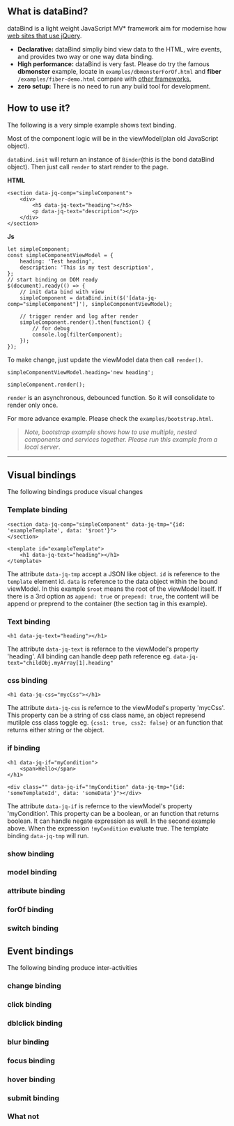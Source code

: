 ## What is dataBind?

dataBind is a light weight JavaScript MV* framework aim for modernise how [web sites that use jQuery](https://trends.builtwith.com/javascript/jQuery).

* **Declarative:** dataBind simpliy bind view data to the HTML, wire events, and provides two way or one way data binding.
* **High performance:** dataBind is very fast. Please do try the famous **dbmonster** example, locate in `examples/dbmonsterForOf.html` and **fiber** `/examples/fiber-demo.html` compare with [other frameworks.](http://mathieuancelin.github.io/js-repaint-perfs/)
* **zero setup:** There is no need to run any build tool for development.

## How to use it?
The following is a very simple example shows text binding. 

Most of the component logic will be in the viewModel(plan old JavaScript object).

`dataBind.init` will return an instance of `Binder`(this is the bond dataBind object).
Then just call `render` to start render to the page.

**HTML**
		
    <section data-jq-comp="simpleComponent">
        <div>
            <h5 data-jq-text="heading"></h5>
            <p data-jq-text="description"></p>
        </div>
    </section>

**Js**
    
    let simpleComponent;
    const simpleComponentViewModel = {
        heading: 'Test heading',
        description: 'This is my test description',
    };
    // start binding on DOM ready
    $(document).ready(() => {
        // init data bind with view
        simpleComponent = dataBind.init($('[data-jq-comp="simpleComponent"]'), simpleComponentViewModel);
        
        // trigger render and log after render
        simpleComponent.render().then(function() {
            // for debug
            console.log(filterComponent);
        });
    });

To make change, just update the viewModel data then call `render()`.
		
    simpleComponentViewModel.heading='new heading';
    
    simpleComponent.render();

`render` is an asynchronous, debounced function. So it will consolidate to render only once.

For more advance example. Please check the `examples/bootstrap.html`. 

> *Note, bootstrap example shows how to use multiple, nested components and services together. Please run this example from a local server*.

----

## Visual bindings
The following bindings produce visual changes

### Template binding
		
    <section data-jq-comp="simpleComponent" data-jq-tmp="{id: 'exampleTemplate', data: '$root'}">
    </section>
    
    <template id="exampleTemplate">
        <h1 data-jq-text="heading"></h1>
    </template>

The attribute `data-jq-tmp` accept a JSON like object. `id` is reference to the `template` element id. `data` is reference to the data object within the bound viewModel. In this example `$root` means the root of the viewModel itself.
If there is a 3rd option as `append: true` or `prepend: true`, the content will be append or preprend to the container (the section tag in this example).

### Text binding

    <h1 data-jq-text="heading"></h1>

The attribute `data-jq-text` is refernce to the viewModel's property 'heading'. All binding can handle deep path reference eg.
`data-jq-text="childObj.myArray[1].heading"`
    
### css binding

    <h1 data-jq-css="mycCss"></h1>

The attribute `data-jq-css` is refernce to the viewModel's property 'mycCss'. This property can be a string of css class name, an object represend mutilple css class toggle eg. `{css1: true, css2: false}` or an function that returns either string or the object.

### if binding

    <h1 data-jq-if="myCondition">
        <span>Hello</span>
    </h1>
    
    <div class="" data-jq-if="!myCondition" data-jq-tmp="{id: 'someTemplateId', data: 'someData'}"></div>

The attribute `data-jq-if` is refernce to the viewModel's property 'myCondition'. This property can be a boolean, or an function that returns boolean. It can handle negate expression as well. In the second example above. When the expression `!myCondition` evaluate true. The template binding `data-jq-tmp` will run.

### show binding
### model binding
### attribute binding
### forOf binding
### switch binding

## Event bindings
The following binding produce inter-activities

### change binding
### click binding
### dblclick binding
### blur binding
### focus binding
### hover binding
### submit binding
	
### What not

